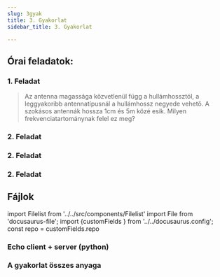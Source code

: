 ```yaml
---
slug: 3gyak
title: 3. Gyakorlat
sidebar_title: 3. Gyakorlat

---
```


## Órai feladatok:
### 1. Feladat
> Az antenna magassága közvetlenül függ a hullámhossztól, a leggyakoribb antennatípusnál a hullámhossz negyede vehető.
> A szokásos antennák hossza 1cm és 5m közé esik.
> Milyen frekvenciatartománynak felel ez meg?

### 2. Feladat
### 2. Feladat
### 2. Feladat


## Fájlok

import Filelist from '../../src/components/Filelist'
import File from 'docusaurus-file';
import {customFields } from '../../docusaurus.config';
const repo = customFields.repo

### Echo client + server (python)

<File filename="gyak3/EchoClient.py" folder="tele" repo={repo}/>
<File filename="gyak3/EchoServer.py" folder="tele" repo={repo}/>

### A gyakorlat összes anyaga

<Filelist folder="tele/gyak3" />

<!--stackedit_data:
eyJoaXN0b3J5IjpbMTg2MTM2ODQ0MCwxMzUyMzI5MjY1XX0=
-->
